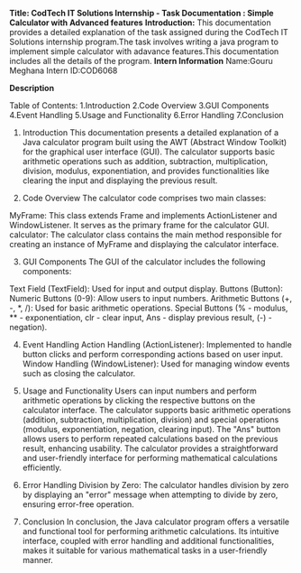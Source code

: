 **Title: CodTech IT Solutions Internship - Task Documentation : Simple Calculator with Advanced features**
**Introduction:**
This documentation provides a detailed explanation of the task assigned during the CodTech IT Solutions internship program.The task involves writing a java program to implement simple calculator with adavance features.This documentation includes all the details of the program.
**Intern Information**
Name:Gouru Meghana
Intern ID:COD6068

**Description**

Table of Contents:
1.Introduction
2.Code Overview
3.GUI Components
4.Event Handling
5.Usage and Functionality
6.Error Handling
7.Conclusion

1. Introduction
This documentation presents a detailed explanation of a Java calculator program built using the AWT (Abstract Window Toolkit) for the graphical user interface (GUI). The calculator supports basic arithmetic operations such as addition, subtraction, multiplication, division, modulus, exponentiation, and provides functionalities like clearing the input and displaying the previous result.

2. Code Overview
The calculator code comprises two main classes:

MyFrame: This class extends Frame and implements ActionListener and WindowListener. It serves as the primary frame for the calculator GUI.
calculator: The calculator class contains the main method responsible for creating an instance of MyFrame and displaying the calculator interface.

3. GUI Components
The GUI of the calculator includes the following components:

Text Field (TextField): Used for input and output display.
Buttons (Button):
Numeric Buttons (0-9): Allow users to input numbers.
Arithmetic Buttons (+, -, *, /): Used for basic arithmetic operations.
Special Buttons (% - modulus, ** - exponentiation, clr - clear input, Ans - display previous result, (-) - negation).

4. Event Handling
Action Handling (ActionListener): Implemented to handle button clicks and perform corresponding actions based on user input.
Window Handling (WindowListener): Used for managing window events such as closing the calculator.

5. Usage and Functionality
Users can input numbers and perform arithmetic operations by clicking the respective buttons on the calculator interface.
The calculator supports basic arithmetic operations (addition, subtraction, multiplication, division) and special operations (modulus, exponentiation, negation, clearing input).
The "Ans" button allows users to perform repeated calculations based on the previous result, enhancing usability.
The calculator provides a straightforward and user-friendly interface for performing mathematical calculations efficiently.

6. Error Handling
Division by Zero: The calculator handles division by zero by displaying an "error" message when attempting to divide by zero, ensuring error-free operation.

7. Conclusion
In conclusion, the Java calculator program offers a versatile and functional tool for performing arithmetic calculations. Its intuitive interface, coupled with error handling and additional functionalities, makes it suitable for various mathematical tasks in a user-friendly manner.






